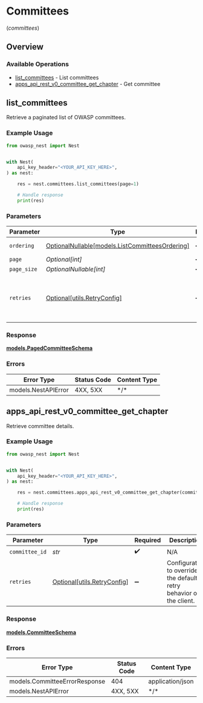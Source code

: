 # Committees
(*committees*)

## Overview

### Available Operations

* [list_committees](#list_committees) - List committees
* [apps_api_rest_v0_committee_get_chapter](#apps_api_rest_v0_committee_get_chapter) - Get committee

## list_committees

Retrieve a paginated list of OWASP committees.

### Example Usage

<!-- UsageSnippet language="python" operationID="list_committees" method="get" path="/api/v0/committees/" -->
```python
from owasp_nest import Nest


with Nest(
    api_key_header="<YOUR_API_KEY_HERE>",
) as nest:

    res = nest.committees.list_committees(page=1)

    # Handle response
    print(res)

```

### Parameters

| Parameter                                                                                 | Type                                                                                      | Required                                                                                  | Description                                                                               |
| ----------------------------------------------------------------------------------------- | ----------------------------------------------------------------------------------------- | ----------------------------------------------------------------------------------------- | ----------------------------------------------------------------------------------------- |
| `ordering`                                                                                | [OptionalNullable[models.ListCommitteesOrdering]](../../models/listcommitteesordering.md) | :heavy_minus_sign:                                                                        | Ordering field                                                                            |
| `page`                                                                                    | *Optional[int]*                                                                           | :heavy_minus_sign:                                                                        | N/A                                                                                       |
| `page_size`                                                                               | *OptionalNullable[int]*                                                                   | :heavy_minus_sign:                                                                        | N/A                                                                                       |
| `retries`                                                                                 | [Optional[utils.RetryConfig]](../../models/utils/retryconfig.md)                          | :heavy_minus_sign:                                                                        | Configuration to override the default retry behavior of the client.                       |

### Response

**[models.PagedCommitteeSchema](../../models/pagedcommitteeschema.md)**

### Errors

| Error Type          | Status Code         | Content Type        |
| ------------------- | ------------------- | ------------------- |
| models.NestAPIError | 4XX, 5XX            | \*/\*               |

## apps_api_rest_v0_committee_get_chapter

Retrieve committee details.

### Example Usage

<!-- UsageSnippet language="python" operationID="apps_api_rest_v0_committee_get_chapter" method="get" path="/api/v0/committees/{committee_id}" -->
```python
from owasp_nest import Nest


with Nest(
    api_key_header="<YOUR_API_KEY_HERE>",
) as nest:

    res = nest.committees.apps_api_rest_v0_committee_get_chapter(committee_id="project")

    # Handle response
    print(res)

```

### Parameters

| Parameter                                                           | Type                                                                | Required                                                            | Description                                                         | Example                                                             |
| ------------------------------------------------------------------- | ------------------------------------------------------------------- | ------------------------------------------------------------------- | ------------------------------------------------------------------- | ------------------------------------------------------------------- |
| `committee_id`                                                      | *str*                                                               | :heavy_check_mark:                                                  | N/A                                                                 | project                                                             |
| `retries`                                                           | [Optional[utils.RetryConfig]](../../models/utils/retryconfig.md)    | :heavy_minus_sign:                                                  | Configuration to override the default retry behavior of the client. |                                                                     |

### Response

**[models.CommitteeSchema](../../models/committeeschema.md)**

### Errors

| Error Type                    | Status Code                   | Content Type                  |
| ----------------------------- | ----------------------------- | ----------------------------- |
| models.CommitteeErrorResponse | 404                           | application/json              |
| models.NestAPIError           | 4XX, 5XX                      | \*/\*                         |